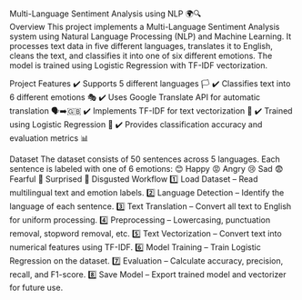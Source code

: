 Multi-Language Sentiment Analysis using NLP 🌍🔍                                                                                                                                                                
Overview
This project implements a Multi-Language Sentiment Analysis system using Natural Language Processing (NLP) and Machine Learning. It processes text data in five different languages, translates it to English, cleans the text, and classifies it into one of six different emotions. The model is trained using Logistic Regression with TF-IDF vectorization.

Project Features
✔️ Supports 5 different languages 🏳️
✔️ Classifies text into 6 different emotions 🎭
✔️ Uses Google Translate API for automatic translation 🗣️➡️🇬🇧
✔️ Implements TF-IDF for text vectorization 🔢
✔️ Trained using Logistic Regression 🤖
✔️ Provides classification accuracy and evaluation metrics 📊

Dataset
The dataset consists of 50 sentences across 5 languages.
Each sentence is labeled with one of 6 emotions:
😊 Happy
😡 Angry
😢 Sad
😨 Fearful
🤯 Surprised
🤢 Disgusted
Workflow
1️⃣ Load Dataset – Read multilingual text and emotion labels.
2️⃣ Language Detection – Identify the language of each sentence.
3️⃣ Text Translation – Convert all text to English for uniform processing.
4️⃣ Preprocessing – Lowercasing, punctuation removal, stopword removal, etc.
5️⃣ Text Vectorization – Convert text into numerical features using TF-IDF.
6️⃣ Model Training – Train Logistic Regression on the dataset.
7️⃣ Evaluation – Calculate accuracy, precision, recall, and F1-score.
8️⃣ Save Model – Export trained model and vectorizer for future use.
